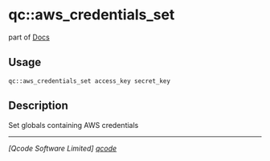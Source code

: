 qc::aws_credentials_set
=======================

part of [Docs](.)

Usage
-----
`qc::aws_credentials_set access_key secret_key`

Description
-----------
Set globals containing AWS credentials

----------------------------------
*[Qcode Software Limited] [qcode]*

[qcode]: http://www.qcode.co.uk "Qcode Software"